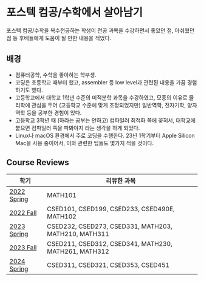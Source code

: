 # 포스텍 컴공/수학에서 살아남기

포스텍 컴공/수학을 복수전공하는 학생이 전공 과목을 수강하면서 좋았던 점, 아쉬웠던 점 등 후배들에게 도움이 될 만한 내용을 적었다.

## 배경

- 컴퓨터공학, 수학을 좋아하는 학부생.
- 코딩은 초등학교 때부터 했고, assembler 등 low level과 관련된 내용을 가끔 경험하기도 했다.
- 고등학교에서 대학교 1학년 수준의 미적분학 과목을 수강하였고, 모종의 이유로 물리학에 관심을 두어 (고등학교 수준에 맞게 조정되었지만) 일반역학, 전자기학, 양자역학 등을 공부한 경험이 있다.
- 고등학교 3학년 때 (하라는 공부는 안하고) 컴파일러 최적화 쪽에 꽂혀서, 대학교에 붙으면 컴파일러 쪽을 파봐야지 라는 생각을 하게 되었다.
- Linux나 macOS 환경에서 주로 코딩을 수행한다. 23년 1학기부터 Apple Silicon Mac을 사용 중이어서, 이와 관련한 팁들도 몇가지 적을 것이다.

## Course Reviews

| 학기                                                         | 리뷰한 과목                                          |
| ------------------------------------------------------------ | ---------------------------------------------------- |
| [2022 Spring](https://github.com/sohnryang/survival-at-postech/blob/main/course-reviews/2022-spring.md) | MATH101                                              |
| [2022 Fall](https://github.com/sohnryang/survival-at-postech/blob/main/course-reviews/2022-fall.md) | CSED101, CSED199, CSED233, CSED490E, MATH102         |
| [2023 Spring](https://github.com/sohnryang/survival-at-postech/blob/main/course-reviews/2023-spring.md) | CSED232, CSED273, CSED331, MATH203, MATH210, MATH311 |
| [2023 Fall](https://github.com/sohnryang/survival-at-postech/blob/main/course-reviews/2023-fall.md) | CSED211, CSED312, CSED341, MATH230, MATH261, MATH312 |
| [2024 Spring](https://github.com/sohnryang/survival-at-postech/blob/main/course-reviews/2024-spring.md) | CSED311, CSED321, CSED353, CSED451                   |
